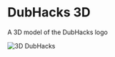 # DubHacks 3D

A 3D model of the DubHacks logo

![3D DubHacks](https://cloud.githubusercontent.com/assets/744973/4351596/5fdff048-420f-11e4-84dc-1c68a534a134.png)
